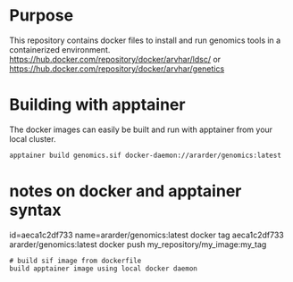 
# Purpose
This repository contains docker files to install and run genomics tools in a containerized environment.
https://hub.docker.com/repository/docker/arvhar/ldsc/
or
https://hub.docker.com/repository/docker/arvhar/genetics



# Building with apptainer
The docker images can easily be built and run with apptainer from your local cluster.

```bash
apptainer build genomics.sif docker-daemon://ararder/genomics:latest
```




# notes on docker and apptainer syntax
id=aeca1c2df733
name=ararder/genomics:latest
docker tag aeca1c2df733 ararder/genomics:latest
docker push my_repository/my_image:my_tag


``` 
# build sif image from dockerfile
build apptainer image using local docker daemon
```